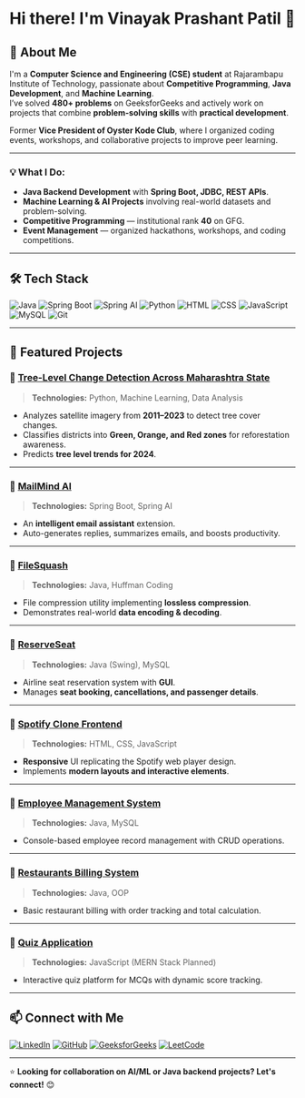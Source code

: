 # Hi there! I'm Vinayak Prashant Patil 👋

## 🚀 About Me
I'm a **Computer Science and Engineering (CSE) student** at Rajarambapu Institute of Technology, passionate about **Competitive Programming**, **Java Development**, and **Machine Learning**.  
I’ve solved **480+ problems** on GeeksforGeeks and actively work on projects that combine **problem-solving skills** with **practical development**.  

Former **Vice President of Oyster Kode Club**, where I organized coding events, workshops, and collaborative projects to improve peer learning.

---

### 💡 What I Do:
- **Java Backend Development** with **Spring Boot, JDBC, REST APIs**.
- **Machine Learning & AI Projects** involving real-world datasets and problem-solving.
- **Competitive Programming** — institutional rank **40** on GFG.
- **Event Management** — organized hackathons, workshops, and coding competitions.

---

## 🛠️ Tech Stack
![Java](https://img.shields.io/badge/Java-ED8B00?style=for-the-badge&logo=java&logoColor=white)
![Spring Boot](https://img.shields.io/badge/Spring%20Boot-6DB33F?style=for-the-badge&logo=spring-boot&logoColor=white)
![Spring AI](https://img.shields.io/badge/Spring%20AI-6DB33F?style=for-the-badge&logo=spring&logoColor=white)
![Python](https://img.shields.io/badge/Python-3776AB?style=for-the-badge&logo=python&logoColor=white)
![HTML](https://img.shields.io/badge/HTML-E34F26?style=for-the-badge&logo=html5&logoColor=white)
![CSS](https://img.shields.io/badge/CSS-1572B6?style=for-the-badge&logo=css3&logoColor=white)
![JavaScript](https://img.shields.io/badge/JavaScript-F7DF1E?style=for-the-badge&logo=javascript&logoColor=black)
![MySQL](https://img.shields.io/badge/MySQL-4479A1?style=for-the-badge&logo=mysql&logoColor=white)
![Git](https://img.shields.io/badge/Git-F05032?style=for-the-badge&logo=git&logoColor=white)

---

## 📌 Featured Projects

### 🔹 [Tree-Level Change Detection Across Maharashtra State](https://github.com/Vinayak24Patil/Vinayak24Patil-Tree-Level-Change-Detection-Across-Maharashtra-State)
> **Technologies:** Python, Machine Learning, Data Analysis  
- Analyzes satellite imagery from **2011–2023** to detect tree cover changes.  
- Classifies districts into **Green, Orange, and Red zones** for reforestation awareness.  
- Predicts **tree level trends for 2024**.

---

### 🔹 [MailMind AI](https://github.com/Vinayak24Patil/MailMind-AI)
> **Technologies:** Spring Boot, Spring AI  
- An **intelligent email assistant** extension.  
- Auto-generates replies, summarizes emails, and boosts productivity.  

---

### 🔹 [FileSquash](https://github.com/Vinayak24Patil/FileSquash)
> **Technologies:** Java, Huffman Coding  
- File compression utility implementing **lossless compression**.  
- Demonstrates real-world **data encoding & decoding**.

---

### 🔹 [ReserveSeat](https://github.com/Vinayak24Patil/ReserveSeat)
> **Technologies:** Java (Swing), MySQL  
- Airline seat reservation system with **GUI**.  
- Manages **seat booking, cancellations, and passenger details**.

---

### 🔹 [Spotify Clone Frontend](https://github.com/Vinayak24Patil/Spotify-Clone-Fronted)
> **Technologies:** HTML, CSS, JavaScript  
- **Responsive** UI replicating the Spotify web player design.  
- Implements **modern layouts and interactive elements**.

---

### 🔹 [Employee Management System](https://github.com/Vinayak24Patil/Employee-Record-Management)
> **Technologies:** Java, MySQL  
- Console-based employee record management with CRUD operations.

---

### 🔹 [Restaurants Billing System](https://github.com/Vinayak24Patil/Restaurants-Billing-System)
> **Technologies:** Java, OOP  
- Basic restaurant billing with order tracking and total calculation.

---

### 🔹 [Quiz Application](https://github.com/Vinayak24Patil/Quiz-Application)
> **Technologies:** JavaScript (MERN Stack Planned)  
- Interactive quiz platform for MCQs with dynamic score tracking.

---

## 📫 Connect with Me
[![LinkedIn](https://img.shields.io/badge/LinkedIn-0A66C2?style=for-the-badge&logo=linkedin&logoColor=white)](https://www.linkedin.com/in/vinayak-patil-485385269/)
[![GitHub](https://img.shields.io/badge/GitHub-181717?style=for-the-badge&logo=github&logoColor=white)](https://github.com/Vinayak24Patil)
[![GeeksforGeeks](https://img.shields.io/badge/GeeksforGeeks-308D46?style=for-the-badge&logo=geeksforgeeks&logoColor=white)](https://www.geeksforgeeks.org/user/vinayak_patil/)
[![LeetCode](https://img.shields.io/badge/LeetCode-FFA116?style=for-the-badge&logo=leetcode&logoColor=white)](https://leetcode.com/u/Vinayak__Patil/)

---

⭐ **Looking for collaboration on AI/ML or Java backend projects? Let's connect!** 😊

